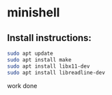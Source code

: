 # minishell

## Install instructions: 
```bash
sudo apt update
sudo apt install make
sudo apt install libx11-dev
sudo apt install libreadline-dev
```
work done
